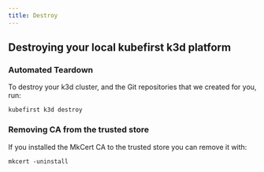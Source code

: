```yaml
---
title: Destroy
---
```


## Destroying your local kubefirst k3d platform

### Automated Teardown

To destroy your k3d cluster, and the Git repositories that we created for you, run:

```shell
kubefirst k3d destroy
```

### Removing CA from the trusted store

If you installed the MkCert CA to the trusted store you can remove it with:

```shell
mkcert -uninstall
```
